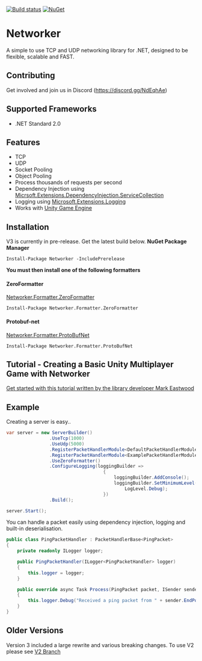 [![Build status](https://ci.appveyor.com/api/projects/status/k2yi64f298bgjxra?svg=true)](https://ci.appveyor.com/project/MarkioE/networker)
[![NuGet](https://img.shields.io/nuget/v/networker.svg)](https://www.nuget.org/packages/Networker/)

# Networker
A simple to use TCP and UDP networking library for .NET, designed to be flexible, scalable and FAST.

## Contributing
Get involved and join us in Discord (https://discord.gg/NdEqhAe)

## Supported Frameworks
* .NET Standard 2.0

## Features
* TCP
* UDP
* Socket Pooling
* Object Pooling
* Process thousands of requests per second
* Dependency Injection using [Micrsoft.Extensions.DependencyInjection.ServiceCollection](https://docs.microsoft.com/en-us/dotnet/api/microsoft.extensions.dependencyinjection.servicecollection?view=aspnetcore-2.1)
* Logging using [Microsoft.Extensions.Logging](https://docs.microsoft.com/en-us/dotnet/api/microsoft.extensions.logging?view=aspnetcore-2.2)
* Works with [Unity Game Engine](https://unity3d.com)

## Installation
V3 is currently in pre-release. Get the latest build below.
**NuGet Package Manager**
```
Install-Package Networker -IncludePrerelease
```

**You must then install one of the following formatters**

#### ZeroFormatter 
[Networker.Formatter.ZeroFormatter](https://www.nuget.org/packages/Networker.Formatter.ZeroFormatter)
```
Install-Package Networker.Formatter.ZeroFormatter
```
#### Protobuf-net 
[Networker.Formatter.ProtoBufNet](https://www.nuget.org/packages/Networker.Formatter.ProtoBufNet)
```
Install-Package Networker.Formatter.ProtoBufNet
```

## Tutorial - Creating a Basic Unity Multiplayer Game with Networker
[Get started with this tutorial written by the library developer Mark Eastwood](https://markeastwood.net/?p=7)

## Example

Creating a server is easy..

````csharp
var server = new ServerBuilder()
                .UseTcp(1000)
                .UseUdp(5000)
                .RegisterPacketHandlerModule<DefaultPacketHandlerModule>()
                .RegisterPacketHandlerModule<ExamplePacketHandlerModule>()
                .UseZeroFormatter()
                .ConfigureLogging(loggingBuilder =>
                                    {
                                        loggingBuilder.AddConsole();
                                        loggingBuilder.SetMinimumLevel(
                                            LogLevel.Debug);
                                    })
                .Build();

server.Start();
````

You can handle a packet easily using dependency injection, logging and built-in deserialisation.

````csharp
public class PingPacketHandler : PacketHandlerBase<PingPacket>
{
    private readonly ILogger logger;

    public PingPacketHandler(ILogger<PingPacketHandler> logger)
    {
        this.logger = logger;
    }

    public override async Task Process(PingPacket packet, ISender sender)
    {
        this.logger.Debug("Received a ping packet from " + sender.EndPoint);
    }
}
````

## Older Versions
Version 3 included a large rewrite and various breaking changes. To use V2 please see [V2 Branch](https://github.com/MarkioE/Networker/tree/features/v2.1)
